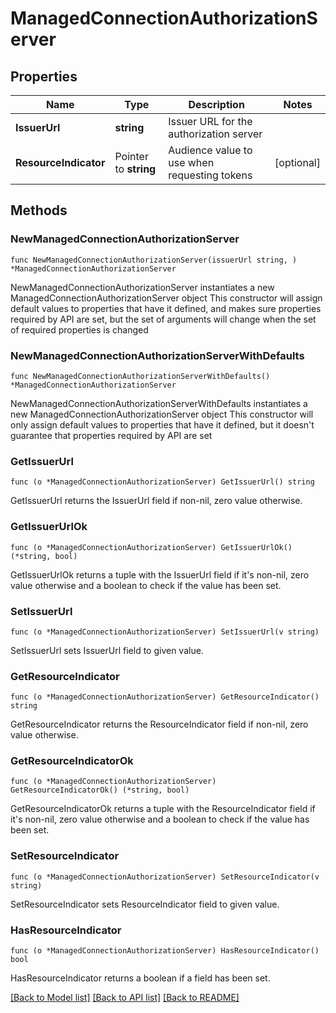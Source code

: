 # ManagedConnectionAuthorizationServer

## Properties

Name | Type | Description | Notes
------------ | ------------- | ------------- | -------------
**IssuerUrl** | **string** | Issuer URL for the authorization server | 
**ResourceIndicator** | Pointer to **string** | Audience value to use when requesting tokens | [optional] 

## Methods

### NewManagedConnectionAuthorizationServer

`func NewManagedConnectionAuthorizationServer(issuerUrl string, ) *ManagedConnectionAuthorizationServer`

NewManagedConnectionAuthorizationServer instantiates a new ManagedConnectionAuthorizationServer object
This constructor will assign default values to properties that have it defined,
and makes sure properties required by API are set, but the set of arguments
will change when the set of required properties is changed

### NewManagedConnectionAuthorizationServerWithDefaults

`func NewManagedConnectionAuthorizationServerWithDefaults() *ManagedConnectionAuthorizationServer`

NewManagedConnectionAuthorizationServerWithDefaults instantiates a new ManagedConnectionAuthorizationServer object
This constructor will only assign default values to properties that have it defined,
but it doesn't guarantee that properties required by API are set

### GetIssuerUrl

`func (o *ManagedConnectionAuthorizationServer) GetIssuerUrl() string`

GetIssuerUrl returns the IssuerUrl field if non-nil, zero value otherwise.

### GetIssuerUrlOk

`func (o *ManagedConnectionAuthorizationServer) GetIssuerUrlOk() (*string, bool)`

GetIssuerUrlOk returns a tuple with the IssuerUrl field if it's non-nil, zero value otherwise
and a boolean to check if the value has been set.

### SetIssuerUrl

`func (o *ManagedConnectionAuthorizationServer) SetIssuerUrl(v string)`

SetIssuerUrl sets IssuerUrl field to given value.


### GetResourceIndicator

`func (o *ManagedConnectionAuthorizationServer) GetResourceIndicator() string`

GetResourceIndicator returns the ResourceIndicator field if non-nil, zero value otherwise.

### GetResourceIndicatorOk

`func (o *ManagedConnectionAuthorizationServer) GetResourceIndicatorOk() (*string, bool)`

GetResourceIndicatorOk returns a tuple with the ResourceIndicator field if it's non-nil, zero value otherwise
and a boolean to check if the value has been set.

### SetResourceIndicator

`func (o *ManagedConnectionAuthorizationServer) SetResourceIndicator(v string)`

SetResourceIndicator sets ResourceIndicator field to given value.

### HasResourceIndicator

`func (o *ManagedConnectionAuthorizationServer) HasResourceIndicator() bool`

HasResourceIndicator returns a boolean if a field has been set.


[[Back to Model list]](../README.md#documentation-for-models) [[Back to API list]](../README.md#documentation-for-api-endpoints) [[Back to README]](../README.md)


